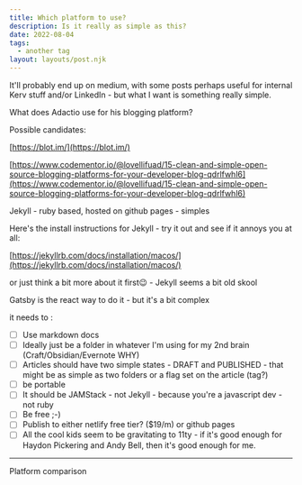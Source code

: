 ```yaml
---
title: Which platform to use?
description: Is it really as simple as this?
date: 2022-08-04
tags:
  - another tag
layout: layouts/post.njk
---
```


It'll probably end up on medium, with some posts perhaps useful for internal Kerv stuff and/or LinkedIn - but what I want is something really simple.

What does Adactio use for his blogging platform?

Possible candidates:

[https://blot.im/](https://blot.im/)

[https://www.codementor.io/@lovellifuad/15-clean-and-simple-open-source-blogging-platforms-for-your-developer-blog-qdrlfwhl6](https://www.codementor.io/@lovellifuad/15-clean-and-simple-open-source-blogging-platforms-for-your-developer-blog-qdrlfwhl6)

Jekyll - ruby based, hosted on github pages - simples

Here's the install instructions for Jekyll - try it out and see if it annoys you at all:

[https://jekyllrb.com/docs/installation/macos/](https://jekyllrb.com/docs/installation/macos/)

or just think a bit more about it first😉 - Jekyll seems a bit old skool

Gatsby is the react way to do it - but it's a bit complex

it needs to :

- [ ] Use markdown docs
- [ ] Ideally just be a folder in whatever I'm using for my 2nd brain (Craft/Obsidian/Evernote WHY)
- [ ] Articles should have two simple states - DRAFT and PUBLISHED - that might be as simple as two folders or a flag set on the article (tag?)
- [ ] be portable
- [ ] It should be JAMStack - not Jekyll - because you're a javascript dev - not ruby
- [ ] Be free ;-)
- [ ] Publish to either netlify free tier? ($19/m) or github pages
- [ ] All the cool kids seem to be gravitating to 11ty - if it's good enough for Haydon Pickering and Andy Bell, then it's good enough for me.

---

Platform comparison
